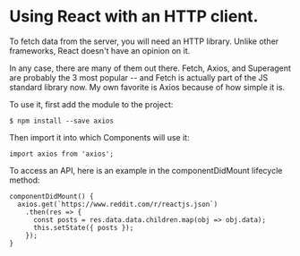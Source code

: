 # Using React with an HTTP client.

To fetch data from the server, you will need an HTTP library. Unlike other frameworks, React doesn't have an opinion on it. 

In any case, there are many of them out there. Fetch, Axios, and Superagent are probably the 3 most popular -- and Fetch is actually part of the JS standard library now. My own favorite is Axios because of how simple it is.

To use it, first add the module to the project:

```
$ npm install --save axios
```

Then import it into which Components will use it:

```
import axios from 'axios';
```

To access an API, here is an example in the componentDidMount lifecycle method:

```
componentDidMount() {
  axios.get(`https://www.reddit.com/r/reactjs.json`)
    .then(res => {
      const posts = res.data.data.children.map(obj => obj.data);
      this.setState({ posts });
    });
}
```